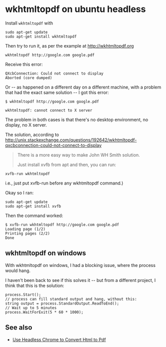 ﻿# wkhtmltopdf on ubuntu headless

Install `wkhtmltopdf` with

	sudo apt-get update
    sudo apt-get install wkhtmltopdf

Then try to run it, as per the example at <http://wkhtmltopdf.org>

    wkhtmltopdf http://google.com google.pdf

Receive this error:

    QXcbConnection: Could not connect to display
    Aborted (core dumped)

Or -- as happened on a different day on a different machine, with a problem that had the exact same solution -- I got this error:

	$ wkhtmltopdf http://google.com google.pdf

	wkhtmltopdf: cannot connect to X server

The problem in both cases is that there's no desktop environment, no display, no X server.

The solution, according to <http://unix.stackexchange.com/questions/192642/wkhtmltopdf-qxcbconnection-could-not-connect-to-display>

> There is a more easy way to make John WH Smith solution.
>
> Just install xvfb from apt and then, you can run:

    xvfb-run wkhtmltopdf

i.e., just put xvfb-run before any wkhtmltopdf command.)

Okay so I ran:

    sudo apt-get update
    sudo apt-get install xvfb

Then the command worked:

    $ xvfb-run wkhtmltopdf http://google.com google.pdf
    Loading page (1/2)
	Printing pages (2/2)
	Done

## wkhtmltopdf on windows

With wkhtmltopdf on windows, I had a blocking issue, where the process would hang.

I haven't been back to see if this solves it -- but from a different project, I think that this is the solution:

	process.Start();
	// process can fill standard output and hang, without this:
	string output = process.StandardOutput.ReadToEnd();
	// Wait up to 5 minutes
	process.WaitForExit(5 * 60 * 1000);

## See also

- [Use Headless Chrome to Convert Html to Pdf](../google/chrome_headless_to_convert_html_to_pdf.md)
